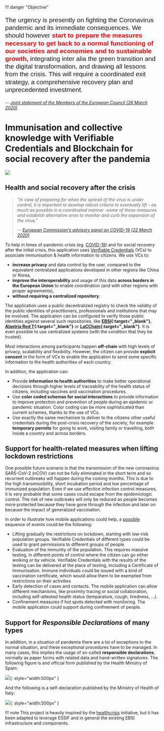 
!!! danger "Objective"
    <p style="font-family:'Arial'; font-style: normal; font-size: 1.5em; line-height: 1.2">
    The urgency is presently on fighting the Coronavirus pandemic and its immediate consequences. We should however <b style="color: red;">start to prepare the measures necessary to get back to a normal functioning of our societies and economies and to sustainable growth,</b>
    integrating inter alia the green transition and the digital transformation, and drawing all lessons from the crisis. This will require a coordinated exit strategy, a comprehensive recovery plan and unprecedented investment.
    </p>
    -- <cite>[Joint statement of the Members of the European Council (26 March 2020)](https://www.consilium.europa.eu/media/43076/26-vc-euco-statement-en.pdf)</cite>

# Immunisation and collective knowledge with Verifiable Credentials and Blockchain for social recovery after the pandemia

![](images/general-overview.png)



## Health and social recovery after the crisis

> *"In view of preparing for when the spread of the virus is under control, it is important to develop robust criteria to eventually lift – as much as possible in a coordinated manner -some of these measures and establish alternative ones to monitor and curb the expansion of the virus."*
>
> -- <cite>[European Commission’s advisory panel on COVID-19 (22 March 2020)](https://ec.europa.eu/health/sites/health/files/preparedness_response/docs/ev_20200322_sr_en.pdf)</cite>

To help in times of pandemic crisis (eg. [COVID-19](https://en.wikipedia.org/wiki/2019%E2%80%9320_coronavirus_pandemic)) and for social recovery after the initial crisis, this application uses [Verifiable Credentials](https://en.wikipedia.org/wiki/Verifiable_credentials) (VCs) to associate immunisation & health information to citizens.
We use VCs to:

* **increase privacy** and data control by the user, compared to the equivalent centralized applications developed in other regions like China or Korea,
* **improve the interoperability** and usage of this data **across borders in the European Union** to enable coordination (and with other regions with proper agreements),
* **without requiring a centralized repository**.

The application uses a public decentralized registry to check the validity of the public identities of practitioners, professionals and institutions that may be involved. The application can be configured to verify those public identities against several such repositories, like **[EBSI](https://ec.europa.eu/cefdigital/wiki/display/CEFDIGITAL/EBSI){:target="_blank"}**, **[Alastria Red T](http://netstats.telsius.alastria.io/){:target="_blank"}** or **[LaCChain](https://www.iadb.org/en/news/global-alliance-promote-use-blockchain-latin-america-and-caribbean){:target="_blank"}**. It is even possible to use centralized systems (with the condition that they be trusted).

Most interactions among participants happen **off-chain** with high levels of privacy, scalability and flexibility. However, the citizen can provide **explicit consent** in the form of VCs to enable the application to send some specific information to the health authorities of each country.

In addition, the application can:

- Provide **information to health authorities** to make better operational decisions through higher levels of traceability of the health status of citizens, including vaccines and vaccination procedures.
- Use **color coded schemas for social interactions** to provide information to improve protection and prevention of people during an epidemic or pandemic situation. Color coding can be more sophisticated than current schemes, thanks to the use of VCs.
- Use exactly the same mechanism to deliver to the citizens other useful credentials during the post-crisis recovery of the society, for example **temporary permits** for going to work, visiting family or travelling, both inside a country and across borders.

## Support for health-related measures when lifting lockdown restrictions


One possible future scenario is that the transmission of the new coronavirus SARS-CoV-2 (nCOV) can not be fully eliminated in the short term and so recurrent outbreaks will happen during the coming months. This is due to the high transmissibility, short incubation period and low percentage of immunized population. Even if we use effectice infection control measures, it is very probable that some cases could escape from the epidemiologic control. The risk of new outbreaks will only be reduced as people becomes more protected because they have gone through the infection and later on because the impact of generalized vaccination.

In order to illustrate how mobile applications could help, a [possible](https://964f74da-ef80-4d30-819c-e4bc9748a9a1.filesusr.com/ugd/e7cd86_ff6a3149457f4b6c96a4f603ea9a4a02.pdf) sequence of events could be the following:

* Lifting gradually the restrictions on lockdown, starting with low-risk population groups. Verifiable Credentials of different types could be used to grant permissions to different groups of people. 
* Evaluation of the immunity of the population. This requires massive testing, in different points of control where the citizen can go either wolking or by vehicle. Verifiable Credentials with the results of the testing can be delivered at the place of testing, including a Certificate of Immunisation. Immune individuals could be issued with a kind of vaccination certificate, which would allow them to be exempted from restrictions on their activities
* Early detection of cases and contacts. The mobile application can allow different mechanisms, like proximity tracing or social collaboration, including self-attested health status (temparature, cough, tiredness, ...).
* Confinement measures if hot spots detected with monitoring. The mobile application could support during confinement of people.

## Support for *Responsible Declarations* of many types

In addition, in a situation of pandemia there are a lot of exceptions to the normal situation, and these exceptional procedures have to be managed. In many cases, this implies the usage of so-called **responsible declarations**, normally as paper forms with related data and hand-written signatures. The following figure is and official form published by the Health Ministry of Spain:

![](images/self-declaration-paper-spain.png){: style="width:500px" }

And the following is a self-declaration published by the Ministry of Health of Italy:

![](images/self-declaration-paper-italy.png){: style="width:500px" }

!!! note
    This project is heavily inspired by the [healthcrisis](https://github.com/disposableidentities/healthcrisis) initiative, but it has been adapted to leverage ESSIF and in general the existing EBSI infrastructure and components.
